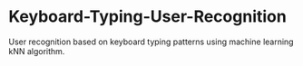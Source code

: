 # Keyboard-Typing-User-Recognition
User recognition based on keyboard typing patterns using machine learning kNN algorithm.
